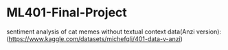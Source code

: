 # ML401-Final-Project
sentiment analysis of cat memes without textual context 
data(Anzi version): (https://www.kaggle.com/datasets/michefqli/401-data-v-anzi)
